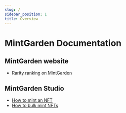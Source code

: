 ```yaml
---
slug: /
sidebar_position: 1
title: Overview
---
```


# MintGarden Documentation

## MintGarden website

* [Rarity ranking on MintGarden](/mintgarden/rarity)

## MintGarden Studio
* [How to mint an NFT](/mintgarden-studio/mint-an-nft)
* [How to bulk mint NFTs](/mintgarden-studio/bulk-mint-nfts)
